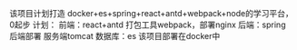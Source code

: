 该项目计划打造 docker+es+spring+react+antd+webpack+node的学习平台，0起步
计划：
    前端：react+antd 打包工具webpack，部署nginx
    后端：spring 后端部署 服务端tomcat
    数据库：es
    该项目部署在docker中

    